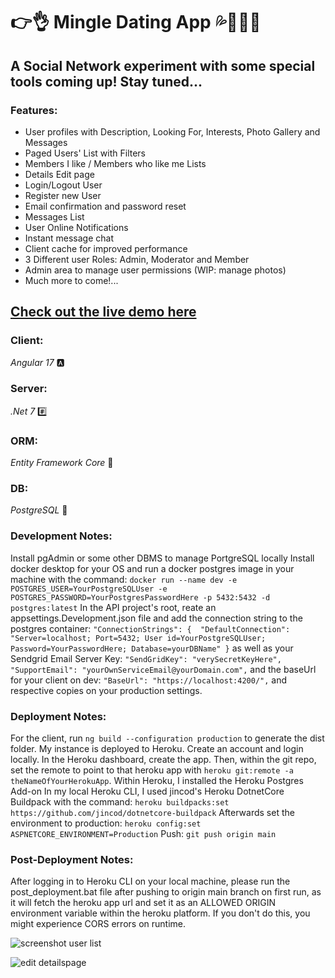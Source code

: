 # 👉👌 Mingle Dating App 💦🍑🍑🍌

## A Social Network experiment with some special tools coming up! Stay tuned...

### Features: 
- User profiles with Description, Looking For, Interests, Photo Gallery and Messages
- Paged Users' List with Filters
- Members I like / Members who like me Lists
- Details Edit page
- Login/Logout User
- Register new User
- Email confirmation and password reset
- Messages List
- User Online Notifications
- Instant message chat
- Client cache for improved performance
- 3 Different user Roles: Admin, Moderator and Member
- Admin area to manage user permissions (WIP: manage photos)
- Much more to come!...


## [Check out the live demo here](https://mingledatingapp-6a24bc067511.herokuapp.com/)


### Client: 
*Angular 17* 🅰️
### Server: 
*.Net 7* #️⃣
### ORM: 
*Entity Framework Core* 🦄
### DB: 
*PostgreSQL* 🐘

### Development Notes: 
Install pgAdmin or some other DBMS to manage PortgreSQL locally
Install docker desktop for your OS and run a docker postgres image in your machine with the command:
`docker run --name dev -e POSTGRES_USER=YourPostgreSQLUser -e POSTGRES_PASSWORD=YourPostgresPasswordHere -p 5432:5432 -d postgres:latest`
In the API project's root, reate an appsettings.Development.json file and add the connection string to the postgres container:
` "ConnectionStrings": {  "DefaultConnection": "Server=localhost; Port=5432; User id=YourPostgreSQLUser; Password=YourPasswordHere; Database=yourDBName" } `
as well as your Sendgrid Email Server Key: 
` "SendGridKey": "verySecretKeyHere", "SupportEmail": "yourOwnServiceEmail@yourDomain.com", `
and the baseUrl for your client on dev:
` "BaseUrl": "https://localhost:4200/", `
and respective copies on your production settings.


### Deployment Notes: 
For the client, run `ng build --configuration production` to generate the dist folder. 
My instance is deployed to Heroku. Create an account and login locally. In the Heroku dashboard, create the app.
Then, within the git repo, set the remote to point to that heroku app with `heroku git:remote -a theNameOfYourHerokuApp`.
Within Heroku, I installed the Heroku Postgres Add-on
In my local Heroku CLI, I used jincod's Heroku DotnetCore Buildpack with the command: `heroku buildpacks:set https://github.com/jincod/dotnetcore-buildpack`
Afterwards set the environment to production: `heroku config:set ASPNETCORE_ENVIRONMENT=Production`
Push: `git push origin main`


### Post-Deployment Notes: 
After logging in to Heroku CLI on your local machine, please run the post_deployment.bat file after pushing to origin main branch on first run, as it will fetch the heroku app url and set it as an ALLOWED ORIGIN environment variable within the heroku platform. If you don't do this, you might experience CORS errors on runtime.


![screenshot user list](https://github.com/user-attachments/assets/819a3a97-9280-479a-b463-69aa9588ee0b)

![edit detailspage](https://github.com/user-attachments/assets/f3ea6a4d-2ae7-4b14-b026-48d29228c1d9)
